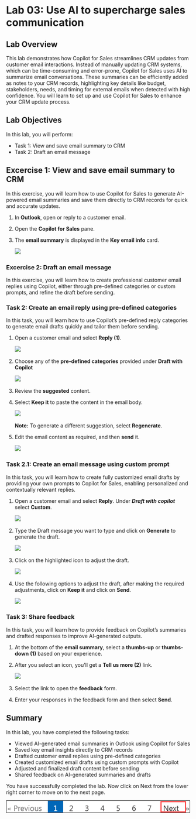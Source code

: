 # Lab 03: Use AI to supercharge sales communication 

## Lab Overview

This lab demonstrates how Copilot for Sales streamlines CRM updates from customer email interactions. Instead of manually updating CRM systems, which can be time-consuming and error-prone, Copilot for Sales uses AI to summarize email conversations. These summaries can be efficiently added as notes to your CRM records, highlighting key details like budget, stakeholders, needs, and timing for external emails when detected with high confidence. You will learn to set up and use Copilot for Sales to enhance your CRM update process.

## Lab Objectives

In this lab, you will perform:

- Task 1: View and save email summary to CRM
- Task 2: Draft an email message  

## Excercise 1: View and save email summary to CRM

In this exercise, you will learn how to use Copilot for Sales to generate AI-powered email summaries and save them directly to CRM records for quick and accurate updates.

1. In **Outlook**, open or reply to a customer email.

1. Open the **Copilot for Sales** pane.

1. The **email summary** is displayed in the **Key email info** card.

   ![](../media/dc16.png)

### Excercise 2: Draft an email message  

In this exercise, you will learn how to create professional customer email replies using Copilot, either through pre-defined categories or custom prompts, and refine the draft before sending.

### Task 2: Create an email reply using pre-defined categories

In this task, you will learn how to use Copilot’s pre-defined reply categories to generate email drafts quickly and tailor them before sending.

1. Open a customer email and select **Reply (1)**. 

   ![](../media/dc15.png)

1. Choose any of the **pre-defined categories** provided under **Draft with Copilot**

   ![](../media/2-1.png)
   
1. Review the **suggested** content.
   
1. Select **Keep it** to paste the content in the email body.

   ![](../media/2-2.png)

      **Note:** To generate a different suggestion, select **Regenerate**.

1. Edit the email content as required, and then **send** it.

   ![](../media/2-3.png)

### Task 2.1: Create an email message using custom prompt

In this task, you will learn how to create fully customized email drafts by providing your own prompts to Copilot for Sales, enabling personalized and contextually relevant replies.

1. Open a customer email and select **Reply**. Under ***Draft with copilot*** select **Custom**.

      ![](../media/dyn31.png)

1. Type the Draft message you want to type and click on **Generate** to generate the draft.

      ![](../media/dyn23.png)

1. Click on the highlighted icon to adjust the draft.

      ![](../media/dyn24.png)

1. Use the following options to adjust the draft, after making the required adjustments, click on **Keep it** and click on **Send**.

      ![](../media/dyn25.png)

### Task 3: Share feedback

In this task, you will learn how to provide feedback on Copilot’s summaries and drafted responses to improve AI-generated outputs.

1. At the bottom of the **email summary**, select a **thumbs-up** or **thumbs-down** **(1)** based on your experience.

1. After you select an icon, you'll get a **Tell us more (2)** link.

   ![](../media/dc17.png)

1. Select the link to open the **feedback** form.

1. Enter your responses in the feedback form and then select **Send**.

## Summary

In this lab, you have completed the following tasks:

- Viewed AI-generated email summaries in Outlook using Copilot for Sales
- Saved key email insights directly to CRM records
- Drafted customer email replies using pre-defined categories
- Created customized email drafts using custom prompts with Copilot
- Adjusted and finalized draft content before sending
- Shared feedback on AI-generated summaries and drafts

You have successfully completed the lab. Now click on Next from the lower right corner to move on to the next page.

![](../media/d47.png) 
